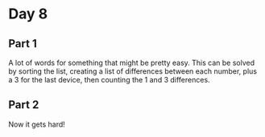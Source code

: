 # Day 8

## Part 1

A lot of words for something that might be pretty easy. This can be solved by sorting the list, creating a list of differences between each number, plus a 3 for the last device, then counting the 1 and 3 differences.

## Part 2

Now it gets hard!